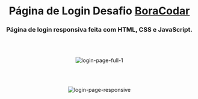 <div align="center">
  
  # Página de Login Desafio <a href="https://www.rocketseat.com.br/boracodar" target="_blank">BoraCodar</a>
  ### Página de login responsiva feita com HTML, CSS e JavaScript.
  <br>
  <br>
  
  ![login-page-full-1](https://github.com/user-attachments/assets/a73b6fd9-33e6-4f88-9a77-302856f20fac)

  <br>
  <br>
  
  ![login-page-responsive](https://github.com/user-attachments/assets/020087b0-b9e3-4eca-b08c-81c1c80391b0)
  
</div>

